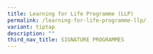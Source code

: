 ```yaml
---
title: Learning for Life Programme (LLP)
permalink: /learning-for-life-programme-llp/
variant: tiptap
description: ""
third_nav_title: SIGNATURE PROGRAMMES
---
```

